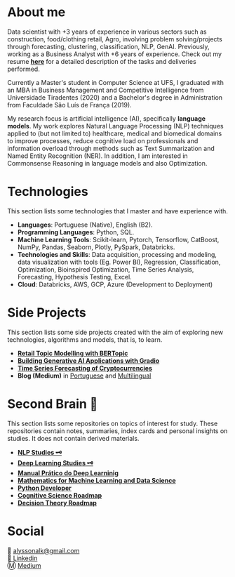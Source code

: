 # About me
Data scientist with +3 years of experience in various sectors such as construction, food/clothing retail, Agro, involving problem solving/projects through forecasting, clustering, classification, NLP, GenAI. Previously, working as a Business Analyst with +6 years of experience. Check out my resume [**here**](https://github.com/k3ybladewielder/k3ybladewielder/blob/main/cv_alysson_ds_researcher.pdf) for a detailed description of the tasks and deliveries performed. 

Currently a Master's student in Computer Science at UFS, I graduated with an MBA in Business Management and Competitive Intelligence from Universidade Tiradentes (2020) and a Bachelor's degree in Administration from Faculdade São Luís de França (2019).

My research focus is artificial intelligence (AI), specifically **language models**. My work explores Natural Language Processing (NLP) techniques applied to (but not limited to) healthcare, medical and biomedical domains to improve processes, reduce cognitive load on professionals and information overload through methods such as Text Summarization and Named Entity Recognition (NER). In addition, I am interested in Commonsense Reasoning in language models and also Optimization.

# Technologies
This section lists some technologies that I master and have experience with.
- **Languages**: Portuguese (Native), English (B2).
- **Programming Languages**: Python, SQL.
- **Machine Learning Tools**: Scikit-learn, Pytorch, Tensorflow, CatBoost, NumPy, Pandas, Seaborn, Plotly, PySpark, Databricks.
- **Technologies and Skills**: Data acquisition, processing and modeling, data visualization with tools (Eg. Power BI), Regression, Classification, Optimization, Bioinspired Optimization, Time Series Analysis, Forecasting, Hypothesis Testing, Excel.
- **Cloud**: Databricks, AWS, GCP, Azure (Development to Deployment)

# Side Projects
This section lists some side projects created with the aim of exploring new technologies, algorithms and models, that is, to learn.

* [**Retail Topic Modelling with BERTopic**](https://github.com/k3ybladewielder/retail_trend_detector)
* [**Building Generative AI Applications with Gradio**](https://github.com/k3ybladewielder/gen_apps)
* [**Time Series Forecasting of Cryptocurrencies**](https://github.com/k3ybladewielder/crypto_forecast)
* **Blog (Medium)** in [Portuguese](https://k3ybladewielder.medium.com/p-c4852466afbb) and [Multilingual](https://k3ybladewielder.medium.com/p-6300edb866e7)

# **Second Brain** 🧠
This section lists some repositories on topics of interest for study. These repositories contain notes, summaries, index cards and personal insights on studies. It does not contain derived materials.

* [**NLP Studies 🗝️**](https://github.com/k3ybladewielder/nlp)
* [**Deep Learning Studies 🗝️**](https://github.com/k3ybladewielder/deep_learning)
* [**Manual Prático do Deep Learninig**](https://github.com/k3ybladewielder/mpdl)
* [**Mathematics for Machine Learning and Data Science**](https://github.com/k3ybladewielder/math_for_ml_ds)
* [**Python Developer**](https://github.com/k3ybladewielder/python-developer)
* [**Cognitive Science Roadmap**](https://github.com/k3ybladewielder/cognitive_science/)
* [**Decision Theory Roadmap**](https://github.com/k3ybladewielder/decision_theory)

# Social
📧 alyssonalk@gmail.com<br>
💼 [Linkedin](https://www.linkedin.com/in/guimaraesalysson/)<br>
Ⓜ️ [Medium](https://medium.com/@k3ybladewielder)
